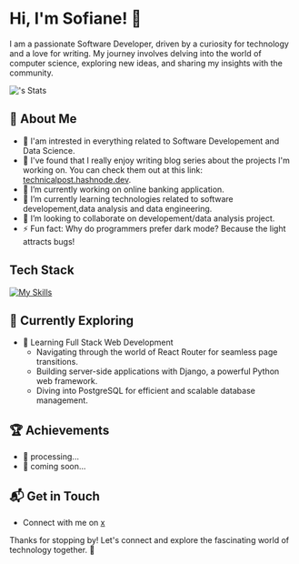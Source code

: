 # Hi, I'm Sofiane! 👋

I am a passionate Software Developer, driven by a curiosity for technology and a love for writing. My journey involves delving into the world of computer science, exploring new ideas, and sharing my insights with the community.

![<username>'s Stats](https://github-readme-stats.vercel.app/api?username=Camper94&theme=vue-dark&show_icons=true&hide_border=true&count_private=true)

## 🚀 About Me

- 🔭 I'am intrested in everything related to Software Developement and Data Science.
- 📝 I've found that I really enjoy writing blog series about the projects I'm working on. You can check them out at this link: [technicalpost.hashnode.dev](https://technicalpost.hashnode.dev).
- 🔭 I’m currently working on online banking application.
- 🌱 I’m currently learning technologies related to software developement,data analysis and data engineering.
- 👯 I’m looking to collaborate on developement/data analysis project.
- ⚡ Fun fact: Why do programmers prefer dark mode? Because the light attracts bugs!


## Tech Stack
[![My Skills](https://skillicons.dev/icons?i=html,css,js,python,git,github,bash,react,django,postgres,docker,aws&perline=4)](https://skillicons.dev)

## 🌱 Currently Exploring

- 🚀 Learning Full Stack Web Development
  - Navigating through the world of React Router for seamless page transitions.
  - Building server-side applications with Django, a powerful Python web framework.
  - Diving into PostgreSQL for efficient and scalable database management.

 ## 🏆 Achievements

- 🌟 processing... 
- 🌟 coming soon...


## 📬 Get in Touch

- Connect with me on [x](https://x.com/Sofiane91310826)

Thanks for stopping by! Let's connect and explore the fascinating world of technology together. 🚀



<!--

